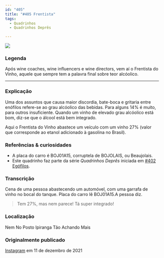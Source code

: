 ```yaml
---
id: "405"
title: "#405 Frentista"
tags:
  - Quadrinhos
  - Quadrinhos Deprês

---
```


![](https://bebiodicionario-com.s3.amazonaws.com/media/posts/202112/265684383_310012357640819_5289175901620727537_n_17945139511648770.jpg)

### Legenda

Após wine coaches, wine influencers e wine directors, vem aí o Frentista do Vinho, aquele que sempre tem a palavra final sobre teor alcóolico.

---

### Explicação

Uma dos assuntos que causa maior discordia, bate-boca e gritaria entre enófilos refere-se ao grau alcóolico das bebidas. Para alguns 14% é muito, para outros insuficiente. Quando um vinho de elevado grau alcóolico está bom, diz-se que o álcool está bem integrado.

Aqui o Frentista do Vinho abastece um veículo com um vinho 27% (valor que corresponde ao etanol adicionado à gasolina no Brasil).

### Referências & curiosidades
- A placa do carro é BOJ01A15, corruptela de BOJOLAIS, ou Beaujolais.
- Este quadrinho faz parte da série *Quadrinhos Deprês* iniciada em [#402 Egófilos](bod402/).

### Transcrição
Cena de uma pessoa abastecendo um automóvel, com uma garrafa de vinho no bocal do tanque. Placa do carro lê BOJ01A15.A pessoa diz.
> Tem 27%, mas nem parece!
> Tá super integrado!

### Localização

Nem No Posto Ipiranga Tão Achando Mais

### Originalmente publicado 

[Instagram](https://www.instagram.com/p/CXXGO1UsoxV/) em 11 de dezembro de 2021

